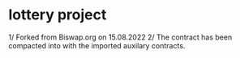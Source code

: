 # lottery project
1/ Forked from Biswap.org on 15.08.2022
2/ The contract has been compacted into with the imported auxilary contracts.
